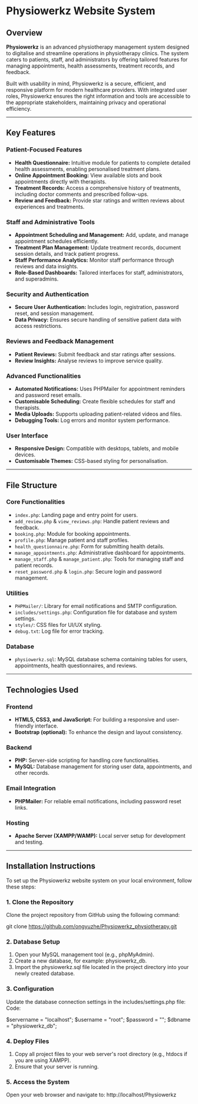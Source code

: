 # Physiowerkz Website System

## Overview

**Physiowerkz** is an advanced physiotherapy management system designed to digitalise and streamline operations in physiotherapy clinics. The system caters to patients, staff, and administrators by offering tailored features for managing appointments, health assessments, treatment records, and feedback. 

Built with usability in mind, Physiowerkz is a secure, efficient, and responsive platform for modern healthcare providers. With integrated user roles, Physiowerkz ensures the right information and tools are accessible to the appropriate stakeholders, maintaining privacy and operational efficiency.

---

## Key Features

### Patient-Focused Features
- **Health Questionnaire:** Intuitive module for patients to complete detailed health assessments, enabling personalised treatment plans.
- **Online Appointment Booking:** View available slots and book appointments directly with therapists.
- **Treatment Records:** Access a comprehensive history of treatments, including doctor comments and prescribed follow-ups.
- **Review and Feedback:** Provide star ratings and written reviews about experiences and treatments.

### Staff and Administrative Tools
- **Appointment Scheduling and Management:** Add, update, and manage appointment schedules efficiently.
- **Treatment Plan Management:** Update treatment records, document session details, and track patient progress.
- **Staff Performance Analytics:** Monitor staff performance through reviews and data insights.
- **Role-Based Dashboards:** Tailored interfaces for staff, administrators, and superadmins.

### Security and Authentication
- **Secure User Authentication:** Includes login, registration, password reset, and session management.
- **Data Privacy:** Ensures secure handling of sensitive patient data with access restrictions.

### Reviews and Feedback Management
- **Patient Reviews:** Submit feedback and star ratings after sessions.
- **Review Insights:** Analyse reviews to improve service quality.

### Advanced Functionalities
- **Automated Notifications:** Uses PHPMailer for appointment reminders and password reset emails.
- **Customisable Scheduling:** Create flexible schedules for staff and therapists.
- **Media Uploads:** Supports uploading patient-related videos and files.
- **Debugging Tools:** Log errors and monitor system performance.

### User Interface
- **Responsive Design:** Compatible with desktops, tablets, and mobile devices.
- **Customisable Themes:** CSS-based styling for personalisation.

---

## File Structure

### Core Functionalities
- `index.php`: Landing page and entry point for users.
- `add_review.php` & `view_reviews.php`: Handle patient reviews and feedback.
- `booking.php`: Module for booking appointments.
- `profile.php`: Manage patient and staff profiles.
- `health_questionnaire.php`: Form for submitting health details.
- `manage_appointments.php`: Administrative dashboard for appointments.
- `manage_staff.php` & `manage_patient.php`: Tools for managing staff and patient records.
- `reset_password.php` & `login.php`: Secure login and password management.

### Utilities
- `PHPMailer/`: Library for email notifications and SMTP configuration.
- `includes/settings.php`: Configuration file for database and system settings.
- `styles/`: CSS files for UI/UX styling.
- `debug.txt`: Log file for error tracking.

### Database
- `physiowerkz.sql`: MySQL database schema containing tables for users, appointments, health questionnaires, and reviews.

---

## Technologies Used

### Frontend
- **HTML5, CSS3, and JavaScript:** For building a responsive and user-friendly interface.
- **Bootstrap (optional):** To enhance the design and layout consistency.

### Backend
- **PHP:** Server-side scripting for handling core functionalities.
- **MySQL:** Database management for storing user data, appointments, and other records.

### Email Integration
- **PHPMailer:** For reliable email notifications, including password reset links.

### Hosting
- **Apache Server (XAMPP/WAMP):** Local server setup for development and testing.

---

## Installation Instructions

To set up the Physiowerkz website system on your local environment, follow these steps:

### 1. Clone the Repository
Clone the project repository from GitHub using the following command:

git clone https://github.com/ongyuzhe/Physiowerkz_physiotherapy.git

### 2. Database Setup
1. Open your MySQL management tool (e.g., phpMyAdmin).
2. Create a new database, for example: physiowerkz_db.
3. Import the physiowerkz.sql file located in the project directory into your newly created database.

### 3. Configuration
Update the database connection settings in the includes/settings.php file:
Code:

$servername = "localhost";
$username = "root";
$password = "";
$dbname = "physiowerkz_db";

### 4. Deploy Files
1. Copy all project files to your web server's root directory (e.g., htdocs if you are using XAMPP).
2. Ensure that your server is running.

### 5. Access the System
Open your web browser and navigate to: http://localhost/Physiowerkz
